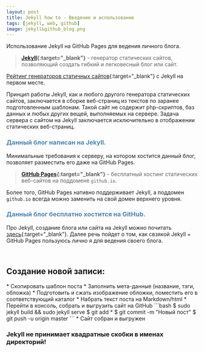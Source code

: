 ```yaml
---
layout: post 
title: Jekyll how to - Введение и использование
tags: [jekyll, web, github]
image: jekyll&github_blog.png
---
```


Использование Jekyll на GitHub Pages для ведения личного блога.

<!--excerpt-->

>**[Jekyll](https://jekyllrb.com){:target="_blank"}** - генератор статических сайтов, позволяющий создать гибкий и легковесный блог или сайт. 

[Рейтинг генераторов статичных сайтов](https://staticsitegenerators.net){:target="_blank"} с Jekyll на первом месте.

Принцип работы Jekyll, как и любого другого генератора статических сайтов, заключается в сборке веб-страниц из текстов по заранее подготовленным шаблонам. Такой сайт не содержит php-скриптов, баз данных и любых других вещей, выполняемых на сервере. Задача сервера с сайтом на Jekyll заключается исключительно в отображении статических веб-страниц.
<h3 style="color: #4b86b4;">Данный блог написан на Jekyll.</h3> 

Минимальные требования к серверу, на котором хостится данный блог, позволяет разместить его даже на GitHub Pages.
>**[GitHub Pages](https://pages.github.com){:target="_blank"}** - бесплатный хостинг статических веб-сайтов на поддомене `github.io`.

Более того, GitHub Pages нативно поддерживает Jekyll, а поддомен `github.io` всегда можно заменить на свой домен верхнего уровня.

<h3 style="color: #4b86b4;">Данный блог бесплатно хостится на GitHub.</h3>

Про Jekyll, создание блога или сайта на Jekyll можно почитать [здесь](http://lmgtfy.com/?q=%D0%B1%D0%BB%D0%BE%D0%B3+%D0%BD%D0%B0+Jekyll){:target="_blank"}. Далее речь пойдет о том, как свзякой Jekyll + GitHub Pages пользуюсь лично я для ведения своего блога.

<br/>

<h2>Создание новой записи:</h2>
* Скопировать шаблон поста
* Заполнить мета-данные (название, тэги, обложка)
* Подготовить и сжать изображение обложки, поместить его в соответствующий каталог 
* Набрать текст поста на Markdown/html
* Перейти в консоль, собрать и выгрузить сайт на GitHub
```bash
$ sudo jekyll build && sudo jekyll serve
$ git add *
$ git commit -m "Новый пост"
$ git push -u origin master
```
* Сайт собран и выгружен

### Jekyll не принимает квадратные скобки в именах директорий!



